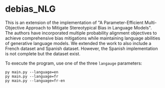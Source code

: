 # debias_NLG

This is an extension of the implementation of "A Parameter-Efficient Multi-Objective Approach to Mitigate Stereotypical Bias in Language Models". The authors have incorporated multiple probability alignment objectives to achieve comprehensive bias mitigations while maintaining language abilities of generative language models. We extended the work to also include a French dataset and Spanish dataset. However, the Spanish implementation is not complete but the dataset exist.

To execute the program, use one of the three `langauge` parameters:
```
py main.py --language=en
py main.py --language=fr
py main.py --language=fr-en

```
